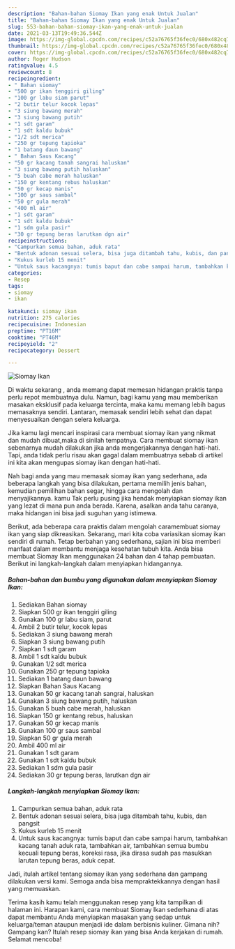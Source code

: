 ```yaml
---
description: "Bahan-bahan Siomay Ikan yang enak Untuk Jualan"
title: "Bahan-bahan Siomay Ikan yang enak Untuk Jualan"
slug: 553-bahan-bahan-siomay-ikan-yang-enak-untuk-jualan
date: 2021-03-13T19:49:36.544Z
image: https://img-global.cpcdn.com/recipes/c52a76765f36fec0/680x482cq70/siomay-ikan-foto-resep-utama.jpg
thumbnail: https://img-global.cpcdn.com/recipes/c52a76765f36fec0/680x482cq70/siomay-ikan-foto-resep-utama.jpg
cover: https://img-global.cpcdn.com/recipes/c52a76765f36fec0/680x482cq70/siomay-ikan-foto-resep-utama.jpg
author: Roger Hudson
ratingvalue: 4.5
reviewcount: 8
recipeingredient:
- " Bahan siomay"
- "500 gr ikan tenggiri giling"
- "100 gr labu siam parut"
- "2 butir telur kocok lepas"
- "3 siung bawang merah"
- "3 siung bawang putih"
- "1 sdt garam"
- "1 sdt kaldu bubuk"
- "1/2 sdt merica"
- "250 gr tepung tapioka"
- "1 batang daun bawang"
- " Bahan Saus Kacang"
- "50 gr kacang tanah sangrai haluskan"
- "3 siung bawang putih haluskan"
- "5 buah cabe merah haluskan"
- "150 gr kentang rebus haluskan"
- "50 gr kecap manis"
- "100 gr saus sambal"
- "50 gr gula merah"
- "400 ml air"
- "1 sdt garam"
- "1 sdt kaldu bubuk"
- "1 sdm gula pasir"
- "30 gr tepung beras larutkan dgn air"
recipeinstructions:
- "Campurkan semua bahan, aduk rata"
- "Bentuk adonan sesuai selera, bisa juga ditambah tahu, kubis, dan pangsit"
- "Kukus kurleb 15 menit"
- "Untuk saus kacangnya: tumis baput dan cabe sampai harum, tambahkan kacang tanah aduk rata, tambahkan air, tambahkan semua bumbu kecuali tepung beras, koreksi rasa, jika dirasa sudah pas masukkan larutan tepung beras, aduk cepat."
categories:
- Resep
tags:
- siomay
- ikan

katakunci: siomay ikan 
nutrition: 275 calories
recipecuisine: Indonesian
preptime: "PT16M"
cooktime: "PT46M"
recipeyield: "2"
recipecategory: Dessert

---
```



![Siomay Ikan](https://img-global.cpcdn.com/recipes/c52a76765f36fec0/680x482cq70/siomay-ikan-foto-resep-utama.jpg)

Di waktu  sekarang , anda memang dapat memesan hidangan praktis tanpa perlu repot membuatnya dulu. Namun, bagi kamu yang mau memberikan masakan eksklusif pada keluarga tercinta, maka kamu memang lebih bagus memasaknya sendiri. Lantaran, memasak sendiri lebih sehat dan dapat menyesuaikan dengan selera keluarga.

Jika kamu lagi mencari inspirasi cara membuat siomay ikan yang nikmat dan mudah dibuat,maka di sinilah tempatnya. Cara membuat siomay ikan  sebenarnya mudah dilakukan jika anda mengerjakannya dengan hati-hati. Tapi, anda tidak perlu risau akan gagal dalam membuatnya 
sebab di artikel ini kita akan mengupas siomay ikan dengan hati-hati.  



Nah bagi anda yang mau memasak siomay ikan yang sederhana, ada beberapa langkah yang bisa dilakukan, pertama memilih jenis bahan, kemudian pemilihan bahan segar, hingga cara mengolah dan menyajikannya. kamu Tak perlu pusing jika hendak menyiapkan siomay ikan yang lezat di mana pun anda berada. Karena, asalkan anda  tahu caranya, maka hidangan ini bisa jadi suguhan yang istimewa.

Berikut, ada beberapa cara praktis  dalam mengolah caramembuat siomay ikan yang siap dikreasikan. Sekarang, mari kita coba variasikan siomay ikan sendiri di rumah. Tetap berbahan yang sederhana, sajian ini bisa memberi manfaat dalam membantu menjaga kesehatan tubuh kita. Anda bisa membuat Siomay Ikan menggunakan 24 bahan dan 4 tahap pembuatan. Berikut ini langkah-langkah dalam menyiapkan hidangannya.

<!--inarticleads1-->

##### Bahan-bahan dan bumbu yang digunakan dalam menyiapkan Siomay Ikan:

1. Sediakan  Bahan siomay
1. Siapkan 500 gr ikan tenggiri giling
1. Gunakan 100 gr labu siam, parut
1. Ambil 2 butir telur, kocok lepas
1. Sediakan 3 siung bawang merah
1. Siapkan 3 siung bawang putih
1. Siapkan 1 sdt garam
1. Ambil 1 sdt kaldu bubuk
1. Gunakan 1/2 sdt merica
1. Gunakan 250 gr tepung tapioka
1. Sediakan 1 batang daun bawang
1. Siapkan  Bahan Saus Kacang
1. Gunakan 50 gr kacang tanah sangrai, haluskan
1. Gunakan 3 siung bawang putih, haluskan
1. Gunakan 5 buah cabe merah, haluskan
1. Siapkan 150 gr kentang rebus, haluskan
1. Gunakan 50 gr kecap manis
1. Gunakan 100 gr saus sambal
1. Siapkan 50 gr gula merah
1. Ambil 400 ml air
1. Gunakan 1 sdt garam
1. Gunakan 1 sdt kaldu bubuk
1. Sediakan 1 sdm gula pasir
1. Sediakan 30 gr tepung beras, larutkan dgn air




<!--inarticleads2-->

##### Langkah-langkah menyiapkan Siomay Ikan:

1. Campurkan semua bahan, aduk rata
1. Bentuk adonan sesuai selera, bisa juga ditambah tahu, kubis, dan pangsit
1. Kukus kurleb 15 menit
1. Untuk saus kacangnya: tumis baput dan cabe sampai harum, tambahkan kacang tanah aduk rata, tambahkan air, tambahkan semua bumbu kecuali tepung beras, koreksi rasa, jika dirasa sudah pas masukkan larutan tepung beras, aduk cepat.




Jadi, itulah artikel tentang  siomay ikan  yang sederhana dan gampang dilakukan versi kami. Semoga anda bisa mempraktekkannya dengan hasil yang memuaskan. 

Terima kasih kamu telah menggunakan resep yang kita tampilkan di halaman ini. Harapan kami, cara membuat  Siomay Ikan sederhana di atas dapat membantu Anda menyiapkan masakan yang sedap untuk keluarga/teman ataupun menjadi ide dalam berbisnis kuliner. Gimana nih? Gampang kan? Itulah resep siomay ikan yang bisa Anda kerjakan di rumah. Selamat mencoba!

